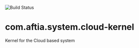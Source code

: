 ![Build Status](https://github.com/AFTIA/com.aftia.vm.system.cloud-kernel/workflows/Build%20and%20Test/badge.svg)

# com.aftia.system.cloud-kernel
Kernel for the Cloud based system
